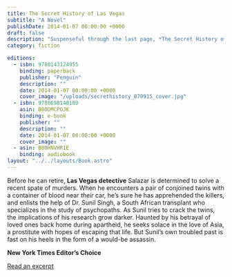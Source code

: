 ```yaml
---
title: The Secret History of Las Vegas
subtitle: "A Novel"
publishDate: 2014-01-07 00:00:00 +0000
draft: false
description: "Suspenseful through the last page, *The Secret History of Las Vegas* is Chris Abani’s most accomplished work to date, with his trademark visionary prose and a striking compassion for the inner lives of outsiders."
category: fiction

editions:
  - isbn: 9780143124955
    binding: paperback
    publisher: "Penguin"
    description: ""
    date: 2014-01-07 00:00:00 +0000
    cover_image: "/uploads/secrethistory_070915_cover.jpg"
  - isbn: 9780698140189
    asin: B00DMCPOJK    
    binding: e-book
    publisher: ""
    description: ""
    date: 2014-01-07 00:00:00 +0000
    cover_image: ""
  - asin: B00HNVHR1E
    binding: audiobook
layout: "../../layouts/Book.astro"
---
```


Before he can retire, **Las Vegas detective** Salazar is determined to solve a recent spate of murders. When he encounters a pair of conjoined twins with a container of blood near _their_ car, he’s sure he has apprehended the killers, and enlists the help of Dr. Sunil Singh, a South African transplant who specializes in the study of psychopaths. As Sunil tries to crack the twins, the implications of his research grow darker. Haunted by his betrayal of loved ones back home during apartheid, he seeks solace in the love of Asia, a prostitute with hopes of escaping that life. But Sunil’s own troubled past is fast on his heels in the form of a would-be assassin.

**New York Times Editor’s Choice**

[Read an excerpt](/posts/2013/12/15/excerpt-from-the-secret-history-of-las-vegas/)
